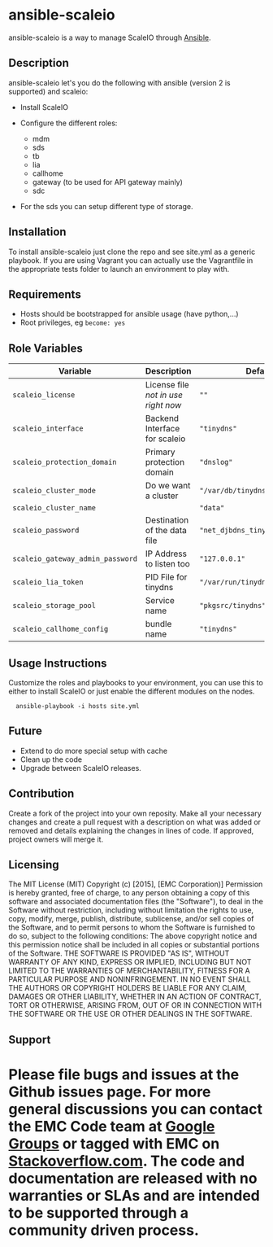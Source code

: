 ansible-scaleio
======================
ansible-scaleio is a way to manage ScaleIO through [Ansible](http://www.ansible.com/home "Ansible").

## Description

ansible-scaleio let's you do the following with ansible (version 2 is supported) and scaleio:

- Install ScaleIO

- Configure the different roles:
  - mdm
  - sds
  - tb
  - lia
  - callhome
  - gateway (to be used for API gateway mainly)
  - sdc

- For the sds you can setup different type of storage.

## Installation

To install ansible-scaleio just clone the repo and see site.yml as a generic playbook. If you are using Vagrant you can actually use the Vagrantfile in the appropriate tests folder to launch an environment to play with.

## Requirements

- Hosts should be bootstrapped for ansible usage (have python,...)
- Root privileges, eg `become: yes`

## Role Variables


| Variable | Description | Default value |
|----------|-------------|---------------|
| `scaleio_license` | License file *not in use right now* | `""` | 
| `scaleio_interface` | Backend Interface for scaleio | `"tinydns"` | 
| `scaleio_protection_domain` | Primary protection domain | `"dnslog"` | 
| `scaleio_cluster_mode` | Do we want a cluster | `"/var/db/tinydns"` | 
| `scaleio_cluster_name` |  | `"data"` | 
| `scaleio_password` | Destination of the data file | `"net_djbdns_tinydns_data_file_dest"` | 
| `scaleio_gateway_admin_password` | IP Address to listen too | `"127.0.0.1"` | 
| `scaleio_lia_token` | PID File for tinydns | `"/var/run/tinydns.pid"` | 
| `scaleio_storage_pool` | Service name  | `"pkgsrc/tinydns"` | 
| `scaleio_callhome_config` | bundle name | `"tinydns"` | 
 
## Usage Instructions

Customize the roles and playbooks to your environment, you can use this to either to install ScaleIO or just enable the different modules on the nodes.
```
  ansible-playbook -i hosts site.yml
```

## Future
- Extend to do more special setup with cache
- Clean up the code
- Upgrade between ScaleIO releases.


## Contribution
Create a fork of the project into your own reposity. Make all your necessary changes and create a pull request with a description on what was added or removed and details explaining the changes in lines of code. If approved, project owners will merge it.

Licensing
---------
The MIT License (MIT)
Copyright (c) [2015], [EMC Corporation)]
Permission is hereby granted, free of charge, to any person obtaining a copy of this software and associated documentation files (the "Software"), to deal in the Software without restriction, including without limitation the rights to use, copy, modify, merge, publish, distribute, sublicense, and/or sell copies of the Software, and to permit persons to whom the Software is furnished to do so, subject to the following conditions:
The above copyright notice and this permission notice shall be included in all copies or substantial portions of the Software.
THE SOFTWARE IS PROVIDED "AS IS", WITHOUT WARRANTY OF ANY KIND, EXPRESS OR IMPLIED, INCLUDING BUT NOT LIMITED TO THE WARRANTIES OF MERCHANTABILITY, FITNESS FOR A PARTICULAR PURPOSE AND NONINFRINGEMENT. IN NO EVENT SHALL THE AUTHORS OR COPYRIGHT HOLDERS BE LIABLE FOR ANY CLAIM, DAMAGES OR OTHER LIABILITY, WHETHER IN AN ACTION OF CONTRACT, TORT OR OTHERWISE, ARISING FROM, OUT OF OR IN CONNECTION WITH THE SOFTWARE OR THE USE OR OTHER DEALINGS IN THE SOFTWARE.


Support
-------
Please file bugs and issues at the Github issues page. For more general discussions you can contact the EMC Code team at <a href="https://groups.google.com/forum/#!forum/emccode-users">Google Groups</a> or tagged with **EMC** on <a href="https://stackoverflow.com">Stackoverflow.com</a>. The code and documentation are released with no warranties or SLAs and are intended to be supported through a community driven process.
===============
